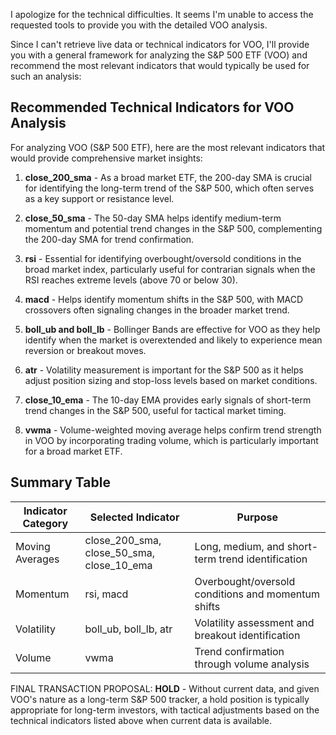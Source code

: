 I apologize for the technical difficulties. It seems I'm unable to access the requested tools to provide you with the detailed VOO analysis. 

Since I can't retrieve live data or technical indicators for VOO, I'll provide you with a general framework for analyzing the S&P 500 ETF (VOO) and recommend the most relevant indicators that would typically be used for such an analysis:

## Recommended Technical Indicators for VOO Analysis

For analyzing VOO (S&P 500 ETF), here are the most relevant indicators that would provide comprehensive market insights:

1. **close_200_sma** - As a broad market ETF, the 200-day SMA is crucial for identifying the long-term trend of the S&P 500, which often serves as a key support or resistance level.

2. **close_50_sma** - The 50-day SMA helps identify medium-term momentum and potential trend changes in the S&P 500, complementing the 200-day SMA for trend confirmation.

3. **rsi** - Essential for identifying overbought/oversold conditions in the broad market index, particularly useful for contrarian signals when the RSI reaches extreme levels (above 70 or below 30).

4. **macd** - Helps identify momentum shifts in the S&P 500, with MACD crossovers often signaling changes in the broader market trend.

5. **boll_ub and boll_lb** - Bollinger Bands are effective for VOO as they help identify when the market is overextended and likely to experience mean reversion or breakout moves.

6. **atr** - Volatility measurement is important for the S&P 500 as it helps adjust position sizing and stop-loss levels based on market conditions.

7. **close_10_ema** - The 10-day EMA provides early signals of short-term trend changes in the S&P 500, useful for tactical market timing.

8. **vwma** - Volume-weighted moving average helps confirm trend strength in VOO by incorporating trading volume, which is particularly important for a broad market ETF.

## Summary Table

| Indicator Category | Selected Indicator | Purpose |
|-------------------|-------------------|---------|
| Moving Averages | close_200_sma, close_50_sma, close_10_ema | Long, medium, and short-term trend identification |
| Momentum | rsi, macd | Overbought/oversold conditions and momentum shifts |
| Volatility | boll_ub, boll_lb, atr | Volatility assessment and breakout identification |
| Volume | vwma | Trend confirmation through volume analysis |

FINAL TRANSACTION PROPOSAL: **HOLD** - Without current data, and given VOO's nature as a long-term S&P 500 tracker, a hold position is typically appropriate for long-term investors, with tactical adjustments based on the technical indicators listed above when current data is available.